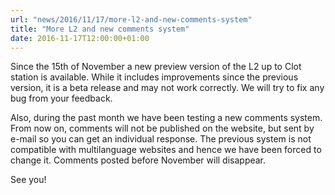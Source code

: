 ```yaml
---
url: "news/2016/11/17/more-l2-and-new-comments-system"
title: "More L2 and new comments system"
date: 2016-11-17T12:00:00+01:00
---
```

Since the 15th of November a new preview version of the L2 up to Clot station is available. While it includes improvements since the previous version, it is a beta release and may not work correctly. We will try to fix any bug from your feedback.

Also, during the past month we have been testing a new comments system. From now on, comments will not be published on the website, but sent by e-mail so you can get an individual response. The previous system is not compatible with multilanguage websites and hence we have been forced to change it. Comments posted before November will disappear.

See you!
